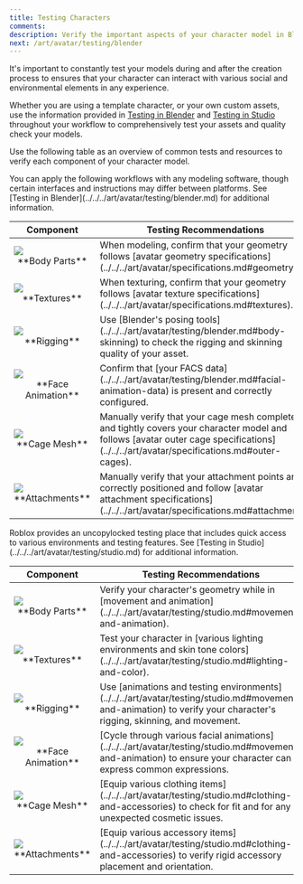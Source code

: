 ```yaml
---
title: Testing Characters
comments:
description: Verify the important aspects of your character model in Blender and in Studio.
next: /art/avatar/testing/blender
---
```


It's important to constantly test your models during and after the creation process to ensures that your character can interact with various social and environmental elements in any experience.

Whether you are using a template character, or your own custom assets, use the information provided in [Testing in Blender](../../../art/avatar/testing/blender.md) and [Testing in Studio](../../../art/avatar/testing/studio.md) throughout your workflow to comprehensively test your assets and quality check your models.

Use the following table as an overview of common tests and resources to verify each component of your character model.

<Tabs>
  <TabItem label="Blender">
  <Alert severity = 'info'>
  You can apply the following workflows with any modeling software, though certain interfaces and instructions may differ between platforms. See [Testing in Blender](../../../art/avatar/testing/blender.md) for additional information.
  </Alert>
<table>
<thead>
  <tr>
    <th style={{width:"25%"}}>Component</th>
    <th>Testing Recommendations</th>
  </tr>
</thead>
<tbody>
  <tr>
    <td><img src="../../../assets/art/avatar/Component-Body-Parts.png" /> <br /><center>**Body Parts**</center></td>
    <td>When modeling, confirm that your geometry follows [avatar geometry specifications](../../../art/avatar/specifications.md#geometry).</td>
  </tr>
  <tr>
    <td><img src="../../../assets/art/avatar/Component-Texture-Map.png" /> <br /><center>**Textures**</center></td>
    <td>When texturing, confirm that your geometry follows [avatar texture specifications](../../../art/avatar/specifications.md#textures). </td>
  </tr>
  <tr>
    <td><img src="../../../assets/art/avatar/Component-Rigging.png" /> <br /><center>**Rigging**</center></td>
    <td>Use [Blender's posing tools](../../../art/avatar/testing/blender.md#body-skinning) to check the rigging and skinning quality of your asset.<br /></td>
  </tr>
  <tr>
    <td><img src="../../../assets/art/avatar/Component-Facial-Animation-Data.png" /> <br /><center>**Face Animation**</center></td>
    <td>Confirm that [your FACS data](../../../art/avatar/testing/blender.md#facial-animation-data) is present and correctly configured.</td>
  </tr>
  <tr>
    <td><img src="../../../assets/art/avatar/Component-Cage-Mesh.png" /> <br /><center>**Cage Mesh**</center></td>
    <td>Manually verify that your cage mesh completely and tightly covers your character model and follows [avatar outer cage specifications](../../../art/avatar/specifications.md#outer-cages).</td>
  </tr>
  <tr>
    <td><img src="../../../assets/art/avatar/Component-Attachments.png" /> <br /><center>**Attachments**</center></td>
    <td>Manually verify that your attachment points are correctly positioned and follow [avatar attachment specifications](../../../art/avatar/specifications.md#attachments).</td>
  </tr>
</tbody>
</table>
  </TabItem>
  <TabItem label="Studio">

  <Alert severity = 'info'>
  Roblox provides an uncopylocked testing place that includes quick access to various environments and testing features. See [Testing in Studio](../../../art/avatar/testing/studio.md) for additional information.
  </Alert>
<table>
<thead>
  <tr>
    <th style={{width:"25%"}}>Component</th>
    <th>Testing Recommendations</th>
  </tr>
</thead>
<tbody>
  <tr>
    <td><img src="../../../assets/art/avatar/basic-creation/Testing-Emotes.png" /> <br /><center>**Body Parts**</center></td>
    <td>Verify your character's geometry while in [movement and animation](../../../art/avatar/testing/studio.md#movement-and-animation).</td>
  </tr>
  <tr>
    <td><img src="../../../assets/art/avatar/basic-creation/Testing-Skin-Tone.png" /> <br /><center>**Textures**</center></td>
    <td>Test your character in [various lighting environments and skin tone colors](../../../art/avatar/testing/studio.md#lighting-and-color).</td>

  </tr>
  <tr>
    <td><img src="../../../assets/art/avatar/basic-creation/Testing-Outdoor-Environment.png" /> <br /><center>**Rigging**</center></td>
    <td>Use [animations and testing environments](../../../art/avatar/testing/studio.md#movement-and-animation) to verify your character's rigging, skinning, and movement.</td>

  </tr>
  <tr>
    <td><img src="../../../assets/art/avatar/basic-creation/Testing-Face-Animation.png" /> <br /><center>**Face Animation**</center></td>
    <td>[Cycle through various facial animations](../../../art/avatar/testing/studio.md#movement-and-animation) to ensure your character can express common expressions.</td>
  </tr>
  <tr>
    <td><img src="../../../assets/art/avatar/basic-creation/Testing-Clothing-Try-On.png" /> <br /><center>**Cage Mesh**</center></td>
    <td>[Equip various clothing items](../../../art/avatar/testing/studio.md#clothing-and-accessories) to check for fit and for any unexpected cosmetic issues.</td>
  </tr>
  <tr>
    <td><img src="../../../assets/art/avatar/basic-creation/Testing-Clothing.png" /> <br /><center>**Attachments**</center></td>
    <td>[Equip various accessory items](../../../art/avatar/testing/studio.md#clothing-and-accessories) to verify rigid accessory placement and orientation.</td>
  </tr>
</tbody>
</table>
</TabItem>
</Tabs>
